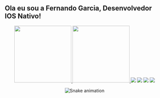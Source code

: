 ## Ola eu sou a Fernando Garcia, Desenvolvedor IOS Nativo!
<div align="center">
  <a href="https://github.com/fernandognu">
  <img height="180em" src="https://github-readme-stats.vercel.app/api?username=fernandognu&show_icons=true&theme=dracula&include_all_commits=true&count_private=true"/>
  <img height="180em" src="https://github-readme-stats.vercel.app/api/top-langs/?username=fernandognu&layout=compact&langs_count=7&theme=dracula"/>
  <a href="https://instagram.com/nandu_garcia" target="_blank"><img src="https://img.shields.io/badge/-Instagram-%23E4405F?style=for-the-badge&logo=instagram&logoColor=white" target="_blank"></a>
 <a href="https://discord.gg/wagxzStdcR" target="_blank"><img src="https://img.shields.io/badge/Discord-7289DA?style=for-the-badge&logo=discord&logoColor=white" target="_blank"></a> 
  <a href = "mailto:fernandogdac@gmail.com"><img src="https://img.shields.io/badge/-Gmail-%23333?style=for-the-badge&logo=gmail&logoColor=white" target="_blank"></a>
  <a href="https://www.linkedin.com/in/fernandognu/" target="_blank"><img src="https://img.shields.io/badge/-LinkedIn-%230077B5?style=for-the-badge&logo=linkedin&logoColor=white" target="_blank"></a> 
 
  ![Snake animation](https://github.com/fernandognu/fernandognu/blob/output/github-contribution-grid-snake.svg)
 
</div>
